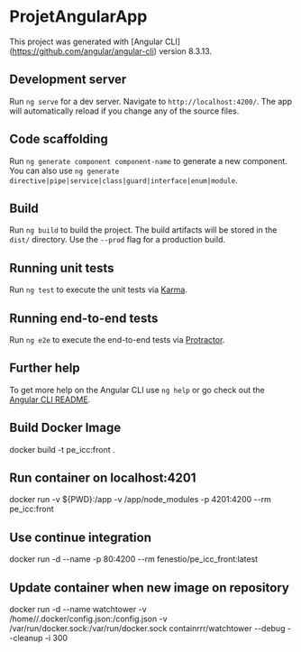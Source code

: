 # ProjetAngularApp

This project was generated with [Angular CLI] (https://github.com/angular/angular-cli) version 8.3.13.

## Development server

Run `ng serve` for a dev server. Navigate to `http://localhost:4200/`. The app will automatically reload if you change any of the source files.

## Code scaffolding

Run `ng generate component component-name` to generate a new component. You can also use `ng generate directive|pipe|service|class|guard|interface|enum|module`.

## Build

Run `ng build` to build the project. The build artifacts will be stored in the `dist/` directory. Use the `--prod` flag for a production build.

## Running unit tests

Run `ng test` to execute the unit tests via [Karma](https://karma-runner.github.io).

## Running end-to-end tests

Run `ng e2e` to execute the end-to-end tests via [Protractor](http://www.protractortest.org/).

## Further help

To get more help on the Angular CLI use `ng help` or go check out the [Angular CLI README](https://github.com/angular/angular-cli/blob/master/README.md).

## Build Docker Image
docker build -t pe_icc:front .

## Run container on localhost:4201
docker run -v ${PWD}:/app -v /app/node_modules -p 4201:4200 --rm pe_icc:front

## Use continue integration 
docker run -d --name <container-name> -p 80:4200 --rm fenestio/pe_icc_front:latest

## Update container when new image on repository
docker run -d --name watchtower -v /home/<USER>/.docker/config.json:/config.json -v /var/run/docker.sock:/var/run/docker.sock containrrr/watchtower <container-name> --debug --cleanup -i 300
